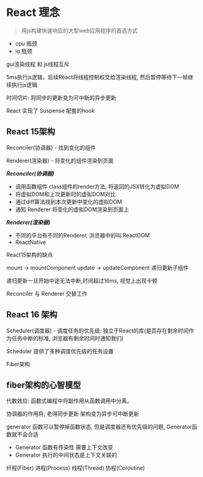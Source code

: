 # React 理念

> 用js构建快速响应的大型web应用程序的首选方式

- cpu 瓶颈
- io 瓶颈

gui渲染线程 和 js线程互斥

5ms执行js逻辑，后续React将线程控制权交给渲染线程, 然后暂停等待下一帧继续执行js逻辑

时间切片: 将同步的更新变为可中断的异步更新

React 实现了 Suspense 配套的hook

## React 15架构

Reconciler(协调器) - 找到变化的组件

Renderer(渲染器) - 将变化的组件渲染到页面

***Reconciler(协调器)***

- 调用函数组件 class组件的render方法, 将返回的JSX转化为虚拟DOM
- 将虚拟DOM和上次更新时的虚拟DOM对比
- 通过diff算法找到本次更新中变化的虚拟DOM
- 通知 Renderer 将变化的虚拟DOM渲染到页面上

***Renderer(渲染器)***

- 不同的平台有不同的Renderer, 浏览器中的叫 ReactDOM
- ReactNative

React15架构的缺点

mount -> mountComponent
update -> updateComponent 递归更新子组件

递归更新一旦开始中途无法中断,时间超过16ms, 视觉上出现卡顿

Reconciler 与 Renderer 交替工作

## React 16 架构

Scheduler(调度器) - 调度任务的优先级: 独立于React的库(是否存在剩余时间作为任务中断的标准, 浏览器有剩余时间时通知我们)

Scheduler 提供了多种调度优先级的任务设置

Fiber架构

## fiber架构的心智模型

代数效应: 函数式编程中将副作用从函数调用中分离。

协调器的作用将, 老得同步更新 架构变为异步可中断更新

generator 函数可以暂停掉函数状态, 但是调度器还有优先级的问题, Generator函数就不会合适

- Generator 函数有传染性 需要上下文改变
- Generator 执行的中间状态是上下文关联的

纤程(Fiber) 进程(Process) 线程(Thread) 协程(Coroutine)
